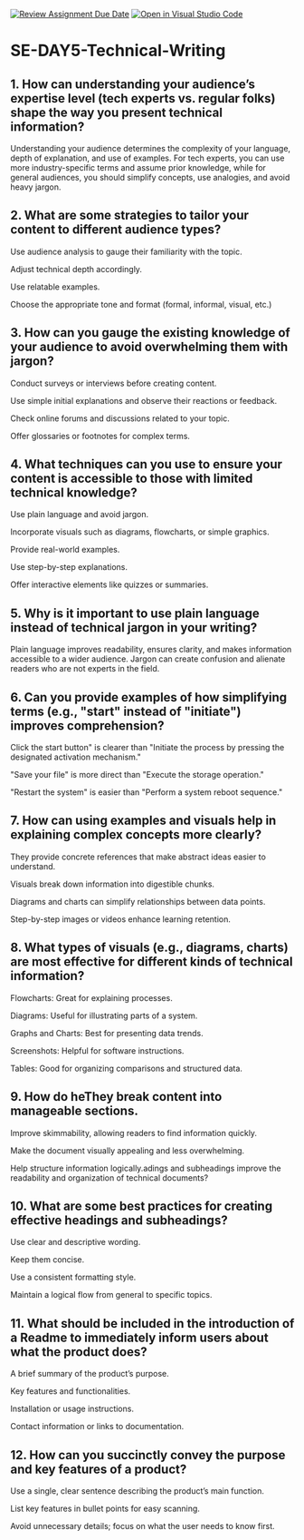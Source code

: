 [![Review Assignment Due Date](https://classroom.github.com/assets/deadline-readme-button-22041afd0340ce965d47ae6ef1cefeee28c7c493a6346c4f15d667ab976d596c.svg)](https://classroom.github.com/a/zsAR-pyY)
[![Open in Visual Studio Code](https://classroom.github.com/assets/open-in-vscode-2e0aaae1b6195c2367325f4f02e2d04e9abb55f0b24a779b69b11b9e10269abc.svg)](https://classroom.github.com/online_ide?assignment_repo_id=18536620&assignment_repo_type=AssignmentRepo)
# SE-DAY5-Technical-Writing
## 1. How can understanding your audience’s expertise level (tech experts vs. regular folks) shape the way you present technical information?
Understanding your audience determines the complexity of your language, depth of explanation, and use of examples. For tech experts, you can use more industry-specific terms and assume prior knowledge, while for general audiences, you should simplify concepts, use analogies, and avoid heavy jargon.
## 2. What are some strategies to tailor your content to different audience types?
Use audience analysis to gauge their familiarity with the topic.

Adjust technical depth accordingly.

Use relatable examples.

Choose the appropriate tone and format (formal, informal, visual, etc.)
## 3. How can you gauge the existing knowledge of your audience to avoid overwhelming them with jargon?
Conduct surveys or interviews before creating content.

Use simple initial explanations and observe their reactions or feedback.

Check online forums and discussions related to your topic.

Offer glossaries or footnotes for complex terms.
## 4. What techniques can you use to ensure your content is accessible to those with limited technical knowledge?
Use plain language and avoid jargon.

Incorporate visuals such as diagrams, flowcharts, or simple graphics.

Provide real-world examples.

Use step-by-step explanations.

Offer interactive elements like quizzes or summaries.
## 5. Why is it important to use plain language instead of technical jargon in your writing?
Plain language improves readability, ensures clarity, and makes information accessible to a wider audience. Jargon can create confusion and alienate readers who are not experts in the field.
## 6. Can you provide examples of how simplifying terms (e.g., "start" instead of "initiate") improves comprehension?
Click the start button" is clearer than "Initiate the process by pressing the designated activation mechanism."

"Save your file" is more direct than "Execute the storage operation."

"Restart the system" is easier than "Perform a system reboot sequence."
## 7. How can using examples and visuals help in explaining complex concepts more clearly?
They provide concrete references that make abstract ideas easier to understand.

Visuals break down information into digestible chunks.

Diagrams and charts can simplify relationships between data points.

Step-by-step images or videos enhance learning retention.
## 8. What types of visuals (e.g., diagrams, charts) are most effective for different kinds of technical information?
Flowcharts: Great for explaining processes.

Diagrams: Useful for illustrating parts of a system.

Graphs and Charts: Best for presenting data trends.

Screenshots: Helpful for software instructions.

Tables: Good for organizing comparisons and structured data.
## 9. How do heThey break content into manageable sections.

Improve skimmability, allowing readers to find information quickly.

Make the document visually appealing and less overwhelming.

Help structure information logically.adings and subheadings improve the readability and organization of technical documents?

## 10. What are some best practices for creating effective headings and subheadings?
Use clear and descriptive wording.

Keep them concise.

Use a consistent formatting style.

Maintain a logical flow from general to specific topics.
## 11. What should be included in the introduction of a Readme to immediately inform users about what the product does?
A brief summary of the product’s purpose.

Key features and functionalities.

Installation or usage instructions.

Contact information or links to documentation.
## 12. How can you succinctly convey the purpose and key features of a product?
Use a single, clear sentence describing the product’s main function.

List key features in bullet points for easy scanning.

Avoid unnecessary details; focus on what the user needs to know first.
